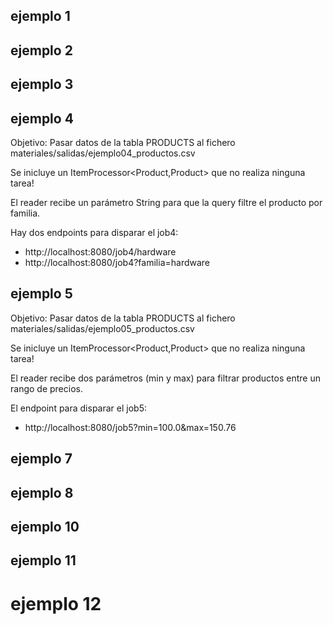 ## ejemplo 1

## ejemplo 2

## ejemplo 3

## ejemplo 4

Objetivo: Pasar datos de la tabla PRODUCTS al fichero materiales/salidas/ejemplo04_productos.csv

Se inicluye un ItemProcessor<Product,Product> que no realiza ninguna tarea!

El reader recibe un parámetro String para que la query filtre el producto por familia.

Hay dos endpoints para disparar el job4:

- http://localhost:8080/job4/hardware
- http://localhost:8080/job4?familia=hardware

## ejemplo 5

Objetivo: Pasar datos de la tabla PRODUCTS al fichero materiales/salidas/ejemplo05_productos.csv

Se inicluye un ItemProcessor<Product,Product> que no realiza ninguna tarea!

El reader recibe dos parámetros (min y max) para filtrar productos entre un rango de precios.

El endpoint para disparar el job5:

- http://localhost:8080/job5?min=100.0&max=150.76

## ejemplo 7

## ejemplo 8

## ejemplo 10

## ejemplo 11

# ejemplo 12

